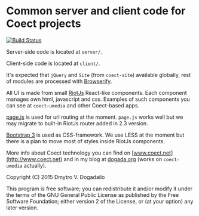 # Common server and client code for Coect projects

[![Build Status](https://travis-ci.org/dogada/coect.svg)](https://travis-ci.org/dogada/coect)

Server-side code is located at `server/`.

Client-side code is located at `client/`.

It's expected that `jQuery` and `Site` (from `coect-site`) available globally,
rest of modules are processed with [Browserify](http://browserify.org/).

All UI is made from small [RiotJs](http://riotjs.com/) React-like components.
Each component manages own html, javascript and css. Examples of such components
you can see at `coect-umedia` and other Coect-based apps.

[page.js](https://visionmedia.github.io/page.js/) is used for url routing at the
moment. `page.js` works well but we may migrate to built-in RiotJs router added
in 2.3 version.

[Bootstrap 3](http://getbootstrap.com/) is used as CSS-framework. We use
LESS at the moment but there is a plan to move most of styles inside RiotJs
components.

More info about Coect technology you can find on
[www.coect.net](http://www.coect.net) and in my blog at
[dogada.org](https://dogada.org) (works on `coect-umedia` actually).


Copyright (C) 2015 Dmytro V. Dogadailo

This program is free software; you can redistribute it and/or modify it under
the terms of the GNU General Public License as published by the Free Software
Foundation; either version 2 of the License, or (at your option) any later
version.
